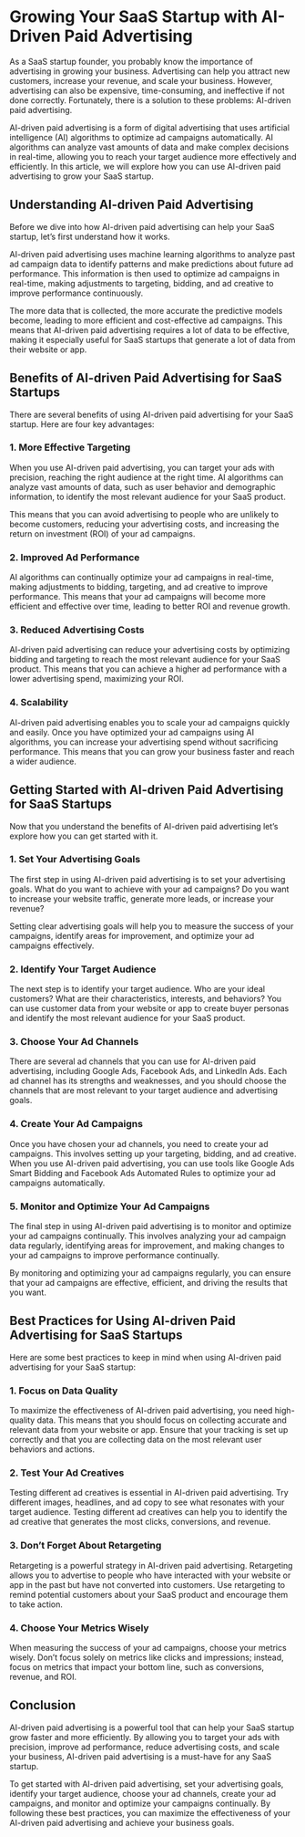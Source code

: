 # Growing Your SaaS Startup with AI-Driven Paid Advertising

As a SaaS startup founder, you probably know the importance of advertising in growing your business. Advertising can help you attract new customers, increase your revenue, and scale your business. However, advertising can also be expensive, time-consuming, and ineffective if not done correctly. Fortunately, there is a solution to these problems: AI-driven paid advertising.

AI-driven paid advertising is a form of digital advertising that uses artificial intelligence (AI) algorithms to optimize ad campaigns automatically. AI algorithms can analyze vast amounts of data and make complex decisions in real-time, allowing you to reach your target audience more effectively and efficiently. In this article, we will explore how you can use AI-driven paid advertising to grow your SaaS startup.

## Understanding AI-driven Paid Advertising

Before we dive into how AI-driven paid advertising can help your SaaS startup, let’s first understand how it works.

AI-driven paid advertising uses machine learning algorithms to analyze past ad campaign data to identify patterns and make predictions about future ad performance. This information is then used to optimize ad campaigns in real-time, making adjustments to targeting, bidding, and ad creative to improve performance continuously.

The more data that is collected, the more accurate the predictive models become, leading to more efficient and cost-effective ad campaigns. This means that AI-driven paid advertising requires a lot of data to be effective, making it especially useful for SaaS startups that generate a lot of data from their website or app.

## Benefits of AI-driven Paid Advertising for SaaS Startups

There are several benefits of using AI-driven paid advertising for your SaaS startup. Here are four key advantages:

### 1. More Effective Targeting

When you use AI-driven paid advertising, you can target your ads with precision, reaching the right audience at the right time. AI algorithms can analyze vast amounts of data, such as user behavior and demographic information, to identify the most relevant audience for your SaaS product.

This means that you can avoid advertising to people who are unlikely to become customers, reducing your advertising costs, and increasing the return on investment (ROI) of your ad campaigns.

### 2. Improved Ad Performance

AI algorithms can continually optimize your ad campaigns in real-time, making adjustments to bidding, targeting, and ad creative to improve performance. This means that your ad campaigns will become more efficient and effective over time, leading to better ROI and revenue growth.

### 3. Reduced Advertising Costs

AI-driven paid advertising can reduce your advertising costs by optimizing bidding and targeting to reach the most relevant audience for your SaaS product. This means that you can achieve a higher ad performance with a lower advertising spend, maximizing your ROI.

### 4. Scalability

AI-driven paid advertising enables you to scale your ad campaigns quickly and easily. Once you have optimized your ad campaigns using AI algorithms, you can increase your advertising spend without sacrificing performance. This means that you can grow your business faster and reach a wider audience.

## Getting Started with AI-driven Paid Advertising for SaaS Startups

Now that you understand the benefits of AI-driven paid advertising let’s explore how you can get started with it.

### 1. Set Your Advertising Goals

The first step in using AI-driven paid advertising is to set your advertising goals. What do you want to achieve with your ad campaigns? Do you want to increase your website traffic, generate more leads, or increase your revenue?

Setting clear advertising goals will help you to measure the success of your campaigns, identify areas for improvement, and optimize your ad campaigns effectively.

### 2. Identify Your Target Audience

The next step is to identify your target audience. Who are your ideal customers? What are their characteristics, interests, and behaviors? You can use customer data from your website or app to create buyer personas and identify the most relevant audience for your SaaS product.

### 3. Choose Your Ad Channels

There are several ad channels that you can use for AI-driven paid advertising, including Google Ads, Facebook Ads, and LinkedIn Ads. Each ad channel has its strengths and weaknesses, and you should choose the channels that are most relevant to your target audience and advertising goals.

### 4. Create Your Ad Campaigns

Once you have chosen your ad channels, you need to create your ad campaigns. This involves setting up your targeting, bidding, and ad creative. When you use AI-driven paid advertising, you can use tools like Google Ads Smart Bidding and Facebook Ads Automated Rules to optimize your ad campaigns automatically.

### 5. Monitor and Optimize Your Ad Campaigns

The final step in using AI-driven paid advertising is to monitor and optimize your ad campaigns continually. This involves analyzing your ad campaign data regularly, identifying areas for improvement, and making changes to your ad campaigns to improve performance continually.

By monitoring and optimizing your ad campaigns regularly, you can ensure that your ad campaigns are effective, efficient, and driving the results that you want.

## Best Practices for Using AI-driven Paid Advertising for SaaS Startups

Here are some best practices to keep in mind when using AI-driven paid advertising for your SaaS startup:

### 1. Focus on Data Quality

To maximize the effectiveness of AI-driven paid advertising, you need high-quality data. This means that you should focus on collecting accurate and relevant data from your website or app. Ensure that your tracking is set up correctly and that you are collecting data on the most relevant user behaviors and actions.

### 2. Test Your Ad Creatives

Testing different ad creatives is essential in AI-driven paid advertising. Try different images, headlines, and ad copy to see what resonates with your target audience. Testing different ad creatives can help you to identify the ad creative that generates the most clicks, conversions, and revenue.

### 3. Don’t Forget About Retargeting

Retargeting is a powerful strategy in AI-driven paid advertising. Retargeting allows you to advertise to people who have interacted with your website or app in the past but have not converted into customers. Use retargeting to remind potential customers about your SaaS product and encourage them to take action.

### 4. Choose Your Metrics Wisely

When measuring the success of your ad campaigns, choose your metrics wisely. Don’t focus solely on metrics like clicks and impressions; instead, focus on metrics that impact your bottom line, such as conversions, revenue, and ROI.

## Conclusion

AI-driven paid advertising is a powerful tool that can help your SaaS startup grow faster and more efficiently. By allowing you to target your ads with precision, improve ad performance, reduce advertising costs, and scale your business, AI-driven paid advertising is a must-have for any SaaS startup.

To get started with AI-driven paid advertising, set your advertising goals, identify your target audience, choose your ad channels, create your ad campaigns, and monitor and optimize your campaigns continually. By following these best practices, you can maximize the effectiveness of your AI-driven paid advertising and achieve your business goals.